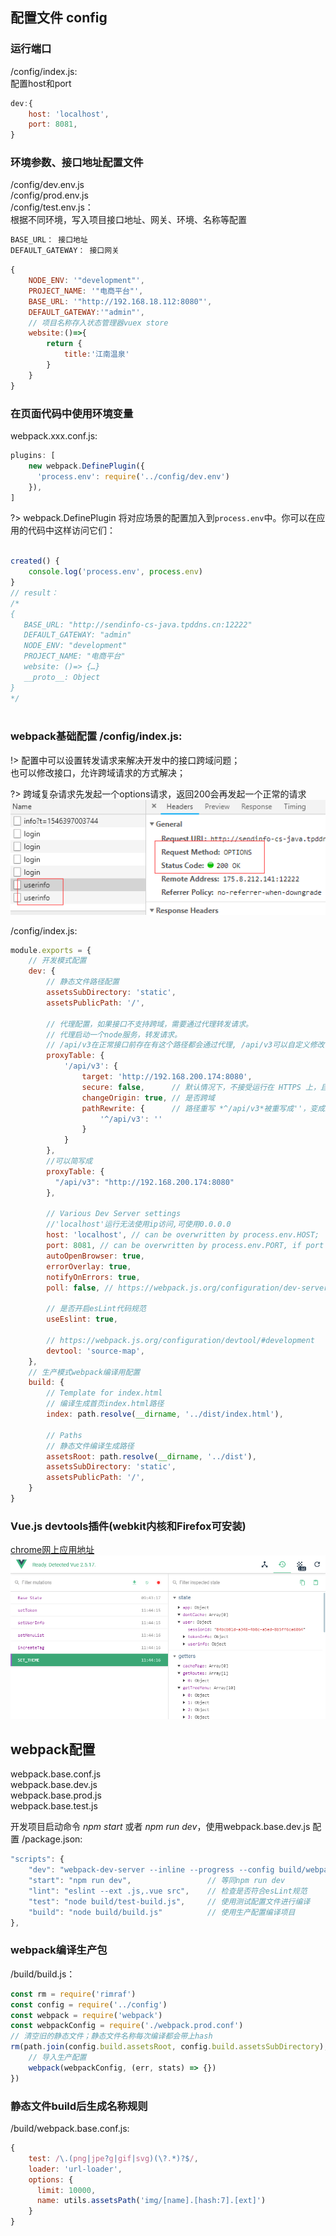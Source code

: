 ## 配置文件 config

### 运行端口
/config/index.js:   
配置host和port    
```js
dev:{
    host: 'localhost', 
    port: 8081, 
}
```

### 环境参数、接口地址配置文件
/config/dev.env.js  
/config/prod.env.js  
/config/test.env.js：  
根据不同环境，写入项目接口地址、网关、环境、名称等配置   
```js
BASE_URL： 接口地址
DEFAULT_GATEWAY： 接口网关
```

```js
{
    NODE_ENV: '"development"',
    PROJECT_NAME: '"电商平台"',
    BASE_URL: '"http://192.168.18.112:8080"',
    DEFAULT_GATEWAY:'"admin"',
    // 项目名称存入状态管理器vuex store
    website:()=>{
        return {
            title:'江南温泉'
        }
    }
}
```

### 在页面代码中使用环境变量
webpack.xxx.conf.js:
```js
plugins: [
    new webpack.DefinePlugin({
      'process.env': require('../config/dev.env')
    }),
]
```
?> webpack.DefinePlugin 将对应场景的配置加入到`process.env`中。你可以在应用的代码中这样访问它们：

```js

created() {
    console.log('process.env', process.env)
}
// result：
/*
{
   BASE_URL: "http://sendinfo-cs-java.tpddns.cn:12222"
   DEFAULT_GATEWAY: "admin"
   NODE_ENV: "development"
   PROJECT_NAME: "电商平台"
   website: ()=> {…}
   __proto__: Object
}
*/
   
```


### webpack基础配置 /config/index.js:
!> 配置中可以设置转发请求来解决开发中的接口跨域问题；  
也可以修改接口，允许跨域请求的方式解决；

?> 跨域复杂请求先发起一个options请求，返回200会再发起一个正常的请求
![跨域请求接口](./imgs/options.png ':size=518x189')

/config/index.js:
```js
module.exports = {
    // 开发模式配置
    dev: {
        // 静态文件路径配置
        assetsSubDirectory: 'static',
        assetsPublicPath: '/',
        
        // 代理配置，如果接口不支持跨域，需要通过代理转发请求。
        // 代理启动一个node服务，转发请求。
        // /api/v3在正常接口前存在有这个路径都会通过代理, /api/v3可以自定义修改
        proxyTable: {
            '/api/v3': {
                target: 'http://192.168.200.174:8080',
                secure: false,      // 默认情况下，不接受运行在 HTTPS 上，且使用了无效证书的后端服务器。如果你想要接受
                changeOrigin: true, // 是否跨域
                pathRewrite: {      // 路径重写 *^/api/v3*被重写成''，变成正确接口路径
                    '^/api/v3': ''
                }
            }
        },
        //可以简写成
        proxyTable: {
          "/api/v3": "http://192.168.200.174:8080"
        },
        
        // Various Dev Server settings
        //'localhost'运行无法使用ip访问,可使用0.0.0.0
        host: 'localhost', // can be overwritten by process.env.HOST; 
        port: 8081, // can be overwritten by process.env.PORT, if port is in use, a free one will be determined
        autoOpenBrowser: true,
        errorOverlay: true,
        notifyOnErrors: true,
        poll: false, // https://webpack.js.org/configuration/dev-server/#devserver-watchoptions-
    
        // 是否开启esLint代码规范
        useEslint: true,
        
        // https://webpack.js.org/configuration/devtool/#development
        devtool: 'source-map',
    },    
    // 生产模式webpack编译用配置
    build: {
        // Template for index.html
        // 编译生成首页index.html路径
        index: path.resolve(__dirname, '../dist/index.html'),
    
        // Paths
        // 静态文件编译生成路径
        assetsRoot: path.resolve(__dirname, '../dist'),
        assetsSubDirectory: 'static',
        assetsPublicPath: '/',
    }   
}
```

### Vue.js devtools插件(webkit内核和Firefox可安装)  
[chrome网上应用地址](https://chrome.google.com/webstore/detail/vuejs-devtools/nhdogjmejiglipccpnnnanhbledajbpd)  
![devTool](./imgs/devTool.png)


## webpack配置
webpack.base.conf.js  
webpack.base.dev.js  
webpack.base.prod.js  
webpack.base.test.js  

开发项目启动命令 *npm start* 或者 *npm run dev*，使用webpack.base.dev.js 配置
/package.json:
````js
"scripts": {
    "dev": "webpack-dev-server --inline --progress --config build/webpack.dev.conf.js",
    "start": "npm run dev",                 // 等同npm run dev
    "lint": "eslint --ext .js,.vue src",    // 检查是否符合esLint规范
    "test": "node build/test-build.js",     // 使用测试配置文件进行编译
    "build": "node build/build.js"          // 使用生产配置编译项目
},
````

### webpack编译生产包
/build/build.js：

```js
const rm = require('rimraf')
const config = require('../config')
const webpack = require('webpack')
const webpackConfig = require('./webpack.prod.conf')
// 清空旧的静态文件；静态文件名称每次编译都会带上hash
rm(path.join(config.build.assetsRoot, config.build.assetsSubDirectory), err => {
    // 导入生产配置
    webpack(webpackConfig, (err, stats) => {})
})
```

### 静态文件build后生成名称规则  
/build/webpack.base.conf.js:
```js
{
    test: /\.(png|jpe?g|gif|svg)(\?.*)?$/,
    loader: 'url-loader',
    options: {
      limit: 10000,
      name: utils.assetsPath('img/[name].[hash:7].[ext]')
    }
}
```
